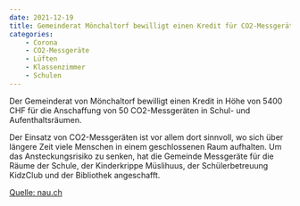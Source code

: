 ```yaml
---
date: 2021-12-19
title: Gemeinderat Mönchaltorf bewilligt einen Kredit für CO2-Messgeräte
categories:
    - Corona
    - CO2-Messgeräte
    - Lüften
    - Klassenzimmer
    - Schulen
---
```

Der Gemeinderat von Mönchaltorf bewilligt einen Kredit in Höhe von 5400 CHF für die Anschaffung von 50 CO2-Messgeräten in Schul- und Aufenthaltsräumen.

Der Einsatz von CO2-Messgeräten ist vor allem dort sinnvoll, wo sich über längere Zeit viele Menschen in einem geschlossenen Raum aufhalten. Um das Ansteckungsrisiko zu senken, hat die Gemeinde Messgeräte für die Räume der Schule, der Kinderkrippe Müslihuus, der Schülerbetreuung KidzClub und der Bibliothek angeschafft.

[Quelle: nau.ch](https://www.nau.ch/ort/uster/gemeinderat-monchaltorf-bewilligt-einen-kredit-fur-co2-messgerate-66057731)
